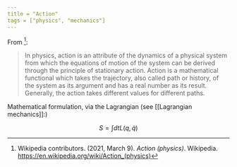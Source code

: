 ```yaml
---
title = "Action"
tags = ["physics", "mechanics"]
---
```


From [^wiki]:

> In physics, action is an attribute of the dynamics of a physical system from which the equations of motion of the system can be derived through the principle of stationary action. Action is a mathematical functional which takes the trajectory, also called path or history, of the system as its argument and has a real number as its result. Generally, the action takes different values for different paths.

Mathematical formulation, via the Lagrangian (see [[Lagrangian mechanics]]:)

$$S=\int dt L(q,\dot q)$$

[^wiki]: Wikipedia contributors. (2021, March 9). _Action (physics)_. Wikipedia. <https://en.wikipedia.org/wiki/Action_(physics)>
